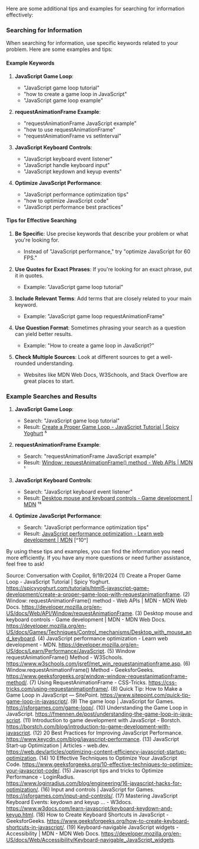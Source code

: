 Here are some additional tips and examples for searching for information effectively:

### Searching for Information

When searching for information, use specific keywords related to your problem. Here are some examples and tips:

#### Example Keywords
1. **JavaScript Game Loop**:
   - "JavaScript game loop tutorial"
   - "how to create a game loop in JavaScript"
   - "JavaScript game loop example"

2. **requestAnimationFrame Example**:
   - "requestAnimationFrame JavaScript example"
   - "how to use requestAnimationFrame"
   - "requestAnimationFrame vs setInterval"

3. **JavaScript Keyboard Controls**:
   - "JavaScript keyboard event listener"
   - "JavaScript handle keyboard input"
   - "JavaScript keydown and keyup events"

4. **Optimize JavaScript Performance**:
   - "JavaScript performance optimization tips"
   - "how to optimize JavaScript code"
   - "JavaScript performance best practices"

#### Tips for Effective Searching
1. **Be Specific**: Use precise keywords that describe your problem or what you're looking for.
   - Instead of "JavaScript performance," try "optimize JavaScript for 60 FPS."

2. **Use Quotes for Exact Phrases**: If you're looking for an exact phrase, put it in quotes.
   - Example: "JavaScript game loop tutorial"

3. **Include Relevant Terms**: Add terms that are closely related to your main keyword.
   - Example: "JavaScript game loop requestAnimationFrame"

4. **Use Question Format**: Sometimes phrasing your search as a question can yield better results.
   - Example: "How to create a game loop in JavaScript?"

5. **Check Multiple Sources**: Look at different sources to get a well-rounded understanding.
   - Websites like MDN Web Docs, W3Schools, and Stack Overflow are great places to start.

### Example Searches and Results
1. **JavaScript Game Loop**:
   - Search: "JavaScript game loop tutorial"
   - Result: [Create a Proper Game Loop - JavaScript Tutorial | Spicy Yoghurt](https://spicyyoghurt.com/tutorials/html5-javascript-game-development/create-a-proper-game-loop-with-requestanimationframe) ⁵

2. **requestAnimationFrame Example**:
   - Search: "requestAnimationFrame JavaScript example"
   - Result: [Window: requestAnimationFrame() method - Web APIs | MDN](https://developer.mozilla.org/en-US/docs/Web/API/Window/requestAnimationFrame) ¹

3. **JavaScript Keyboard Controls**:
   - Search: "JavaScript keyboard event listener"
   - Result: [Desktop mouse and keyboard controls - Game development | MDN](https://developer.mozilla.org/en-US/docs/Games/Techniques/Control_mechanisms/Desktop_with_mouse_and_keyboard) ¹⁵

4. **Optimize JavaScript Performance**:
   - Search: "JavaScript performance optimization tips"
   - Result: [JavaScript performance optimization - Learn web development | MDN](https://developer.mozilla.org/en-US/docs/Learn/Performance/JavaScript) [^10^]

By using these tips and examples, you can find the information you need more efficiently. If you have any more questions or need further assistance, feel free to ask!

Source: Conversation with Copilot, 9/19/2024
(1) Create a Proper Game Loop - JavaScript Tutorial | Spicy Yoghurt. https://spicyyoghurt.com/tutorials/html5-javascript-game-development/create-a-proper-game-loop-with-requestanimationframe.
(2) Window: requestAnimationFrame() method - Web APIs | MDN - MDN Web Docs. https://developer.mozilla.org/en-US/docs/Web/API/Window/requestAnimationFrame.
(3) Desktop mouse and keyboard controls - Game development | MDN - MDN Web Docs. https://developer.mozilla.org/en-US/docs/Games/Techniques/Control_mechanisms/Desktop_with_mouse_and_keyboard.
(4) JavaScript performance optimization - Learn web development - MDN. https://developer.mozilla.org/en-US/docs/Learn/Performance/JavaScript.
(5) Window requestAnimationFrame() Method - W3Schools. https://www.w3schools.com/jsref/met_win_requestanimationframe.asp.
(6) Window.requestAnimationFrame() Method - GeeksforGeeks. https://www.geeksforgeeks.org/window-window-requestanimationframe-method/.
(7) Using RequestAnimationFrame - CSS-Tricks. https://css-tricks.com/using-requestanimationframe/.
(8) Quick Tip: How to Make a Game Loop in JavaScript — SitePoint. https://www.sitepoint.com/quick-tip-game-loop-in-javascript/.
(9) The game loop | JavaScript for Games. https://jsforgames.com/game-loop/.
(10) Understanding the Game Loop in JavaScript. https://fmennen.de/post/understanding-the-game-loop-in-java-script.
(11) Introduction to game development with JavaScript - Borstch. https://borstch.com/blog/introduction-to-game-development-with-javascript.
(12) 20 Best Practices for Improving JavaScript Performance. https://www.keycdn.com/blog/javascript-performance.
(13) JavaScript Start-up Optimization | Articles - web.dev. https://web.dev/articles/optimizing-content-efficiency-javascript-startup-optimization.
(14) 10 Effective Techniques to Optimize Your JavaScript Code. https://www.geeksforgeeks.org/10-effective-techniques-to-optimize-your-javascript-code/.
(15) Javascript tips and tricks to Optimize Performance - LoginRadius. https://www.loginradius.com/blog/engineering/16-javascript-hacks-for-optimization/.
(16) Input and controls | JavaScript for Games. https://jsforgames.com/input-and-controls/.
(17) Mastering JavaScript Keyboard Events: keydown and keyup ... - W3docs. https://www.w3docs.com/learn-javascript/keyboard-keydown-and-keyup.html.
(18) How to Create Keyboard Shortcuts in JavaScript - GeeksforGeeks. https://www.geeksforgeeks.org/how-to-create-keyboard-shortcuts-in-javascript/.
(19) Keyboard-navigable JavaScript widgets - Accessibility | MDN - MDN Web Docs. https://developer.mozilla.org/en-US/docs/Web/Accessibility/Keyboard-navigable_JavaScript_widgets.